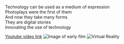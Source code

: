 Technology can be used as a medium of expression   
Photoplays were the first of them     
And now they take many forms    
They are digital stories    
Innovating the use of technology    
  
[Youtube video link](https://www.youtube.com/watch?time_continue=282&v=gUnxzVOs3rk&feature=emb_title)
![Image of early film](https://miro.medium.com/max/1000/1*ovtPS_jaU_P-f_-vPNIbxA.jpeg)
![Virtual Reality](https://i.guim.co.uk/img/media/04430131cfe8e39d3e0f572c8a8d5d09d605bcbc/0_25_1200_720/master/1200.jpg?width=1300&quality=85&auto=format&fit=max&s=02cc261124434e0e113ec9d3972bd746)
